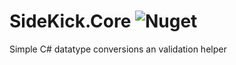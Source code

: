 # SideKick.Core ![Nuget](https://img.shields.io/nuget/v/SideKick.Core)
Simple C# datatype conversions an validation helper

